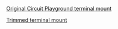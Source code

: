 [Original Circuit Playground terminal mount](https://www.thingiverse.com/thing:2322014)

[Trimmed terminal mount](https://drive.google.com/file/d/1iz8JK94iP2ZZUuckoL-6iiDbFpJIN31i/view?usp=sharing)

